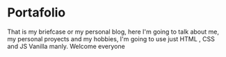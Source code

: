 # Portafolio
That is my briefcase or my personal blog, here I'm going to talk about me, my personal proyects and my hobbies, I'm going to use just HTML , CSS and JS Vanilla manly. Welcome everyone
